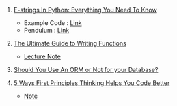 1. [F-strings In Python: Everything You Need To Know](https://www.youtube.com/watch?v=Mfmr_Puhtew)
    - Example Code : [Link](./f_string.py)
    - Pendulum : [Link](https://pendulum.eustace.io/)

2. [The Ultimate Guide to Writing Functions](https://youtu.be/yatgY4NpZXE)
    - [Lecture Note](./Note/Ultimate_Guide_Writing_Functions.md)

3. [Should You Use An ORM or Not for your Database?](https://youtu.be/x1fCJ7sUXCM)

4. [5 Ways First Principles Thinking Helps You Code Better](https://youtu.be/THE1ktA3G6s)
    - [Note](./Note/5_Ways_First_Principles_Thinking_Helps_You_Code_Better.md)